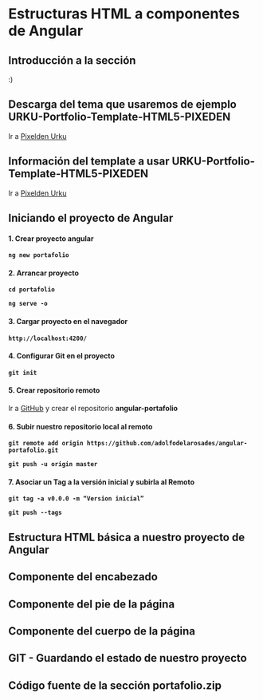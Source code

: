 # Estructuras HTML a componentes de Angular

## Introducción a la sección

:)

## Descarga del tema que usaremos de ejemplo URKU-Portfolio-Template-HTML5-PIXEDEN

Ir a [Pixelden Urku](https://www.pixeden.com/html5-website-templates/urku-html5-portfolio-website)

## Información del template a usar URKU-Portfolio-Template-HTML5-PIXEDEN

Ir a [Pixelden Urku](https://www.pixeden.com/html5-website-templates/urku-html5-portfolio-website)

## Iniciando el proyecto de Angular

#### 1. Crear proyecto angular

**`ng new portafolio`** 

#### 2. Arrancar proyecto

**`cd portafolio`**

**`ng serve -o`**

#### 3. Cargar proyecto en el navegador

**`http://localhost:4200/`**

#### 4. Configurar Git en el proyecto

**`git init`**

#### 5. Crear repositorio remoto

Ir a [GitHub](https://github.com) y crear el repositorio **angular-portafolio**

#### 6. Subir nuestro repositorio local al remoto

**`git remote add origin https://github.com/adolfodelarosades/angular-portafolio.git`**

**`git push -u origin master`**

#### 7. Asociar un Tag a la versión inicial y subirla al Remoto

**`git tag -a v0.0.0 -m “Version inicial”`**

**`git push --tags`**


## Estructura HTML básica a nuestro proyecto de Angular

## Componente del encabezado

## Componente del pie de la página

## Componente del cuerpo de la página

## GIT - Guardando el estado de nuestro proyecto

## Código fuente de la sección portafolio.zip

